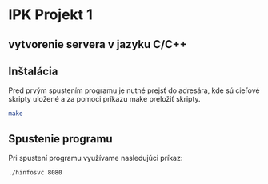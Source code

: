 # IPK Projekt 1
## vytvorenie servera v jazyku C/C++

## Inštalácia
Pred prvým spustením programu je nutné prejsť do adresára, kde sú cieľové skripty uložené a 
za pomoci príkazu make preložiť skripty.

```bash
make 
```

## Spustenie programu

Pri spustení programu využívame nasledujúci príkaz:

```bash
./hinfosvc 8080
```

